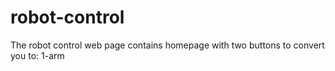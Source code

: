 # robot-control
The robot control web page contains homepage with two buttons to convert you to:
1-arm
